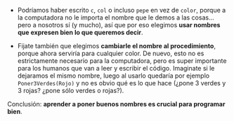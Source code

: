 - Podríamos haber escrito `c`, `col` o incluso `pepe` en vez de `color`, porque a la computadora no le importa el nombre que le demos a las cosas... pero a nosotros sí (y mucho), así que por eso elegimos **usar nombres que expresen bien lo que queremos decir**.

- Fijate también que elegimos **cambiarle el nombre al procedimiento**, porque ahora serviría para cualquier color. De nuevo, esto no es estrictamente necesario para la computadora, pero es super importante para los humanos que van a leer y escribir el código. Imaginate si le dejaramos el mismo nombre, luego al usarlo quedaría por ejemplo `Poner3Verdes(Rojo)` y no es obvio qué es lo que hace (¿pone 3 verdes y 3 rojas? ¿pone sólo verdes o rojas?).

Conclusión: **aprender a poner buenos nombres es crucial para programar bien**.
